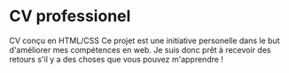 # CV professionel 
CV conçu en HTML/CSS
Ce projet est une initiative personelle dans le but d'améliorer mes compétences en web.
Je suis donc prêt à recevoir des retours s'il y a des choses que vous pouvez m'apprendre !
